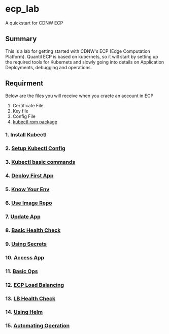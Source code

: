 # ecp_lab
A quickstart for CDNW ECP 

## Summary
This is a lab for getting started with CDNW's ECP (Edge Computation Platform). Quantil ECP is based on kubernets, so it will start by setting up the required tools for Kubernets and slowly going into details on Application Deployments, debugging and operations.

## Requirment
Below are the files you will receive when you craete an account in ECP
1. Certificate File
2. Key file  
2. Config File
3. [kubectl rpm package](https://github.com/avcoat/docker-kubectl/raw/master/kubectl-2.2.2-1.el7.noarch.x86_64.rpm)

### 1. [Install Kubectl](doc/KUBECTL.md)
### 2. [Setup Kubectl Config](doc/KUBECTL_CFG.md)
### 3. [Kubectl basic commands](doc/KUBECTL_CLUSTER.md)
### 4. [Deploy First App](doc/KUBECTL_FIRST_APP.md)
### 5. [Know Your Env](doc/KUBECTL_CLUSTER2.md)
### 6. [Use Image Repo](doc/ECP_REPO.md)
### 7. [Update App](doc/KUBECTL_UPDATE_APP.md)
### 8. [Basic Health Check](doc/HEALTHCHECK.md)
### 9. [Using Secrets](doc/SECRETS.md)
### 10. [Access App](doc/ECP_PUBLIC_IPS.md)
### 11. [Basic Ops](doc/KUBECTL_OPS.md)
### 12. [ECP Load Balancing](doc/ECP_LOADBALANCER.md)
### 13. [LB Health Check](doc/LB_HEALTHCHECK.md)
### 14. [Using Helm](doc/HELM.md)
### 15. [Automating Operation](doc/OPS_AUTOMATION.md)

